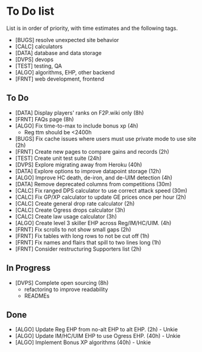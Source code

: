 # To Do list

List is in order of priority, with time estimates and the following tags.

* [BUGS] resolve unexpected site behavior
* [CALC] calculators
* [DATA] database and data storage
* [DVPS] devops
* [TEST] testing, QA
* [ALGO] algorithms, EHP, other backend
* [FRNT] web development, frontend

## To Do

* [DATA] Display players' ranks on F2P.wiki only (8h)
* [FRNT] FAQs page (8h)
* [ALGO] Fix time-to-max to include bonus xp (4h)
  * Reg ttm should be <2400h
* [BUGS] Fix cache issues where users must use private mode to use site (2h)
* [FRNT] Create new pages to compare gains and records (2h)
* [TEST] Create unit test suite (24h)
* [DVPS] Explore migrating away from Heroku (40h)
* [DATA] Explore options to improve datapoint storage (12h)
* [ALGO] Improve HC death, de-iron, and de-UIM detection (4h)
* [DATA] Remove deprecated columns from competitions (30m)
* [CALC] Fix ranged DPS calculator to use correct attack speed (30m)
* [CALC] Fix GP/XP calculator to update GE prices once per hour (2h)
* [CALC] Create general drop rate calculator (2h)
* [CALC] Create Ogress drops calculator (3h)
* [CALC] Create law usage calculator (3h)
* [ALGO] Create level 3 skiller EHP across Reg/IM/HC/UIM. (4h)
* [FRNT] Fix scrolls to not show small gaps (2h)
* [FRNT] Fix tables with long rows to not be cut off (1h)
* [FRNT] Fix names and flairs that spill to two lines long (1h)
* [FRNT] Consider restructuring Supporters list (2h)

## In Progress

* [DVPS] Complete open sourcing (8h)
  * refactoring to improve readability
  * READMEs

## Done

* [ALGO] Update Reg EHP from no-alt EHP to alt EHP. (2h) - Unkie
* [ALGO] Update IM/HC/UIM EHP to use Ogress EHP. (40h) - Unkie
* [ALGO] Implement Bonus XP algorithms (40h) - Unkie
